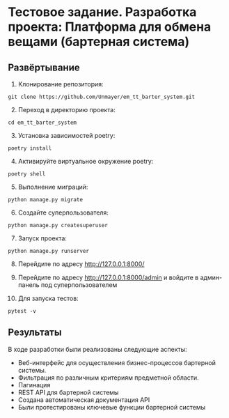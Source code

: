 # Тестовое задание. Разработка проекта: Платформа для обмена вещами (бартерная система)

## Развёртывание
1. Клонирование репозитория:
```
git clone https://github.com/Unmayer/em_tt_barter_system.git
```
2. Переход в директорию проекта:
  
```
cd em_tt_barter_system
```

3. Установка зависимостей poetry:
  
```
poetry install
```

4. Активируйте виртуальное окружение poetry:
  
```
poetry shell
```
5. Выполнение миграций:
  
```
python manage.py migrate
```
6. Создайте суперпользователя:
  
```
python manage.py createsuperuser
```
7. Запуск проекта:

```
python manage.py runserver
```

8. Перейдите по адресу http://127.0.0.1:8000/


9. Перейдите по адресу http://127.0.0.1:8000/admin и войдите в админ-панель под суперпользователем


10. Для запуска тестов:

```
pytest -v
```

## Результаты
В ходе разработки были реализованы следующие аспекты:
- Веб-интерфейс для осуществления бизнес-процессов бартерной системы.
- Фильтрация по различным критериям предметной области.
- Пагинация
- REST API для бартерной системы
- Создана автоматическая документация API
- Были протестированы ключевые функции бартерной системы